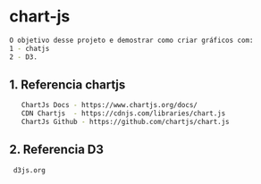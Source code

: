 # chart-js

```sh
O objetivo desse projeto e demostrar como criar gráficos com:
1 - chatjs 
2 - D3.
```


 
## 1. Referencia chartjs
```sh
   ChartJs Docs - https://www.chartjs.org/docs/
   CDN Chartjs  - https://cdnjs.com/libraries/chart.js
   ChartJs Github - https://github.com/chartjs/chart.js
```

## 2. Referencia D3
```sh
 d3js.org
```
 
